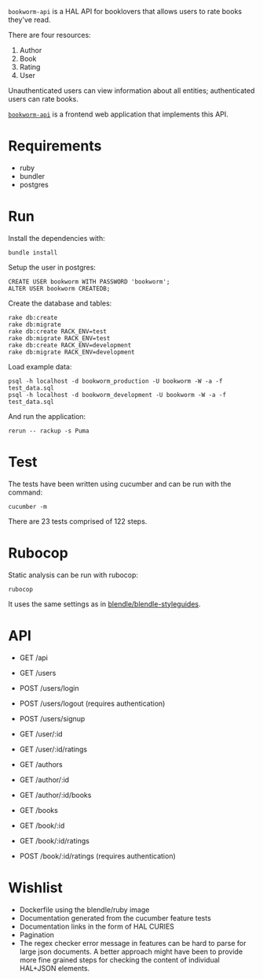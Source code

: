 `bookworm-api` is a HAL API for booklovers that allows users to rate
books they've read.

There are four resources:

1. Author
2. Book
3. Rating
4. User

Unauthenticated users can view information about all entities; authenticated
users can rate books.

[`bookworm-api`](http://github.com/jonblack/bookworm-client) is a frontend
web application that implements this API.

# Requirements

* ruby
* bundler
* postgres

# Run

Install the dependencies with:

    bundle install

Setup the user in postgres:

    CREATE USER bookworm WITH PASSWORD 'bookworm';
    ALTER USER bookworm CREATEDB;

Create the database and tables:

    rake db:create
    rake db:migrate
    rake db:create RACK_ENV=test
    rake db:migrate RACK_ENV=test
    rake db:create RACK_ENV=development
    rake db:migrate RACK_ENV=development

Load example data:

    psql -h localhost -d bookworm_production -U bookworm -W -a -f test_data.sql
    psql -h localhost -d bookworm_development -U bookworm -W -a -f test_data.sql

And run the application:

    rerun -- rackup -s Puma

# Test

The tests have been written using cucumber and can be run with the command:

    cucumber -m

There are 23 tests comprised of 122 steps.

# Rubocop

Static analysis can be run with rubocop:

    rubocop

It uses the same settings as in
[blendle/blendle-styleguides](https://github.com/blendle/blendle-styleguides).

# API

* GET /api

* GET /users
* POST /users/login
* POST /users/logout (requires authentication)
* POST /users/signup
* GET /user/:id
* GET /user/:id/ratings

* GET /authors
* GET /author/:id
* GET /author/:id/books

* GET /books
* GET /book/:id
* GET /book/:id/ratings
* POST /book/:id/ratings (requires authentication)

# Wishlist

* Dockerfile using the blendle/ruby image
* Documentation generated from the cucumber feature tests
* Documentation links in the form of HAL CURIES
* Pagination
* The regex checker error message in features can be hard to parse for large
  json documents. A better approach might have been to provide more fine
  grained steps for checking the content of individual HAL+JSON elements.

